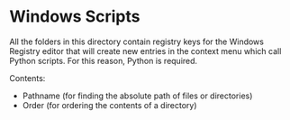 Windows Scripts
===============

All the folders in this directory contain registry keys for the Windows Registry editor that will create new entries in the context menu which call Python scripts. For this reason, Python is required.

Contents:
- Pathname (for finding the absolute path of files or directories)
- Order (for ordering the contents of a directory)
